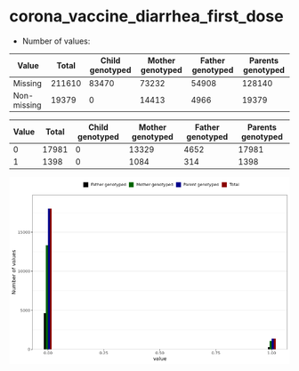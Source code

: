 # corona_vaccine_diarrhea_first_dose
- Number of values:

| Value | Total | Child genotyped | Mother genotyped | Father genotyped | Parents genotyped |
| ----- | ----- | --------------- | ---------------- | ---------------- |---------------- |
| Missing | 211610 | 83470 | 73232 | 54908 | 128140 |
| Non-missing | 19379 | 0 | 14413 | 4966 | 19379 |

| Value | Total | Child genotyped | Mother genotyped | Father genotyped | Parents genotyped |
| ----- | ----- | --------------- | ---------------- | ---------------- |---------------- |
| 0 | 17981 | 0 | 13329 | 4652 | 17981 |
| 1 | 1398 | 0 | 1084 | 314 | 1398 |



![](corona_vaccine_diarrhea_first_dose_n.png)



